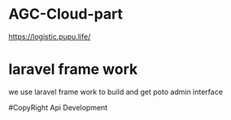 # AGC-Cloud-part
https://logistic.pupu.life/

# laravel frame work
we use laravel frame work to build and get poto admin interface 

#CopyRight
Api Development
